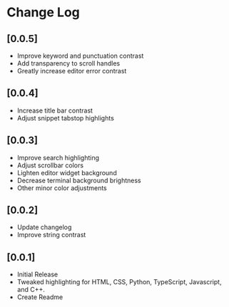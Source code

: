# Change Log

## [0.0.5]
- Improve keyword and punctuation contrast
- Add transparency to scroll handles
- Greatly increase editor error contrast

## [0.0.4]
- Increase title bar contrast
- Adjust snippet tabstop highlights

## [0.0.3]
- Improve search highlighting 
- Adjust scrollbar colors
- Lighten editor widget background
- Decrease terminal background brightness
- Other minor color adjustments

## [0.0.2]
- Update changelog
- Improve string contrast

## [0.0.1]
- Initial Release
- Tweaked highlighting for HTML, CSS, Python, TypeScript, Javascript, and C++. 
- Create Readme








